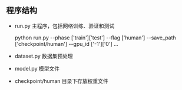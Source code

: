## 程序结构
*   run.py 主程序，包括网络训练、验证和测试
	
	<html>
	  <head>
	python run.py --phase ['train']['test'] --flag ['human'] --save_path ['checkpoint/human'] --gpu_id ['-1']['0'] ...
	  </head>
        </html>

*   dataset.py 数据集预处理
*   model.py 模型文件
*   checkpoint/human 目录下存放权重文件
